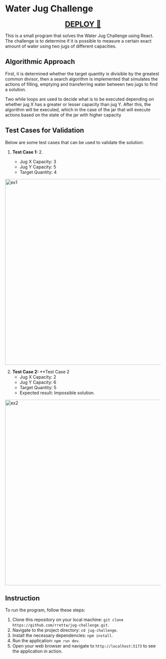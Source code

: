 # Water Jug Challenge

<div align="center">
  <a href="https://jug-challenge.vercel.app/" target="_blank" style="font-size: 24px;"><b>DEPLOY 🚀</b></a>
</div>


This is a small program that solves the Water Jug Challenge using React. The challenge is to determine if it is possible to measure a certain exact amount of water using two jugs of different capacities.

## Algorithmic Approach

First, it is determined whether the target quantity is divisible by the greatest common divisor, then a search algorithm is implemented that simulates the actions of filling, emptying and transferring water between two jugs to find a solution.

Two while loops are used to decide what is to be executed depending on whether jug X has a greater or lesser capacity than jug Y. After this, the algorithm will be executed, which in the case of the jar that will execute actions based on the state of the jar with higher capacity

## Test Cases for Validation

Below are some test cases that can be used to validate the solution:

1. **Test Case 1:** 2.

   - Jug X Capacity: 3
   - Jug Y Capacity: 5
   - Target Quantity: 4

<img src="https://github.com/rretta/jug-challenge/assets/87555292/98e25e66-4ad6-4c1e-b14b-e564ce135bf3" alt="ex1" width="600"/>

2. **Test Case 2:** \*\*Test Case 2
   - Jug X Capacity: 2
   - Jug Y Capacity: 6
   - Target Quantity: 5
   - Expected result: Impossible solution.
     
<img src="https://github.com/rretta/jug-challenge/assets/87555292/f1f886cc-3d04-4cd8-aa9b-746231a7fb16" alt="ex2" width="600"/>



## Instruction

To run the program, follow these steps:

1. Clone this repository on your local machine: `git clone https://github.com/rretta/jug-challenge.git`.
2. Navigate to the project directory: `cd jug-challenge`.
3. Install the necessary dependencies: `npm install`.
4. Run the application: `npm run dev`.
5. Open your web browser and navigate to `http://localhost:5173` to see the application in action.
